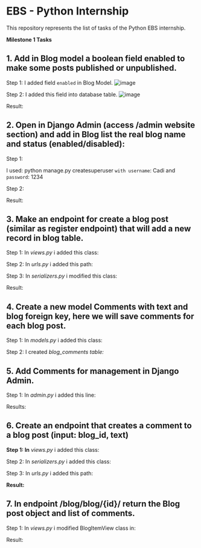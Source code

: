 # EBS - Python Internship
 This repository represents the list of tasks of the Python EBS internship.


**Milestone 1 Tasks** 

## 1. Add in Blog model a boolean field **enabled** to make some posts published or unpublished. 

Step 1: I added field `enabled` in Blog Model.
![image](https://i.imgur.com/wsZTGN8.png)


Step 2: I added this field into database table.
![image](https://i.imgur.com/pPfzanN.png)




Result:  



## 2. Open in Django Admin (access /admin website section) and add in Blog list the real blog name and status (enabled/disabled): 

Step 1: 

I used:  python manage.py createsuperuser  `with username`: Cadi and `password`: 1234

Step 2: 



Result: 



## 3. Make an endpoint for create a blog post (similar as register endpoint) that will add a new record in blog table. 

Step 1: In *views.py* i added this class: 



Step 2: In *urls.py* i added this path: 



Step 3: In *serializers.py* i modified this class: 



Result:  



## 4. Create a new model **Comments** with **text** and **blog** foreign key, here we will save comments for each blog post. 

Step 1: In *models.py* i added this class: 



Step 2: I created *blog\_comments table:* 



## 5. Add Comments for management in Django Admin. 

Step 1: In *admin.py* i added this line: 



Results:  







## 6. Create an endpoint that creates a comment to a blog post (**input: blog\_id, text**) 

**Step 1: In** *views.py* i added this class: 



Step 2: In *serializers.py* i added this class: 



Step 3: In *urls.py* i added this path:  



**Result:** 



## 7. In endpoint **/blog/blog/{id}/** return the Blog post object and list of comments. 

Step 1: In *views.py* i modified BlogItemView class in: 



Result: 


